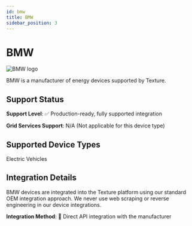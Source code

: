 ```yaml
---
id: bmw
title: BMW
sidebar_position: 3
---
```


# BMW

<div style={{ textAlign: 'center', margin: '20px 0' }}>
  <img 
    src="https://device.cms.texture.energy/logo/%20BMW%20Vector%20Icon.svg" 
    alt="BMW logo" 
    style={{ maxWidth: '200px', maxHeight: '150px' }}
  />
</div>

BMW is a manufacturer of energy devices supported by Texture.



## Support Status

**Support Level**: ✅ Production-ready, fully supported integration

**Grid Services Support**: N/A (Not applicable for this device type)

## Supported Device Types

Electric Vehicles

## Integration Details

BMW devices are integrated into the Texture platform using our standard OEM integration approach. We never use web scraping or reverse engineering in our device integrations.

**Integration Method**: 🔌 Direct API integration with the manufacturer



